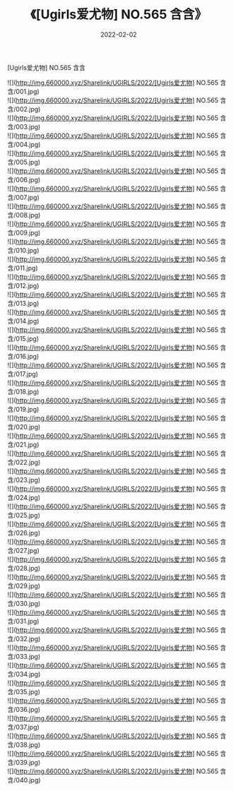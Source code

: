 ﻿---
layout: post
title:  《[Ugirls爱尤物] NO.565 含含》
date:   2022-02-02
img: http://img.660000.xyz/Sharelink/UGIRLS/2022/[Ugirls爱尤物] NO.565 含含/000.jpg
categories: [美女, 清纯, 唯美]
---

[Ugirls爱尤物] NO.565 含含

 ![](http://img.660000.xyz/Sharelink/UGIRLS/2022/[Ugirls爱尤物] NO.565 含含/001.jpg) <br>![](http://img.660000.xyz/Sharelink/UGIRLS/2022/[Ugirls爱尤物] NO.565 含含/002.jpg) <br>![](http://img.660000.xyz/Sharelink/UGIRLS/2022/[Ugirls爱尤物] NO.565 含含/003.jpg) <br>![](http://img.660000.xyz/Sharelink/UGIRLS/2022/[Ugirls爱尤物] NO.565 含含/004.jpg) <br>![](http://img.660000.xyz/Sharelink/UGIRLS/2022/[Ugirls爱尤物] NO.565 含含/005.jpg) <br>![](http://img.660000.xyz/Sharelink/UGIRLS/2022/[Ugirls爱尤物] NO.565 含含/006.jpg) <br>![](http://img.660000.xyz/Sharelink/UGIRLS/2022/[Ugirls爱尤物] NO.565 含含/007.jpg) <br>![](http://img.660000.xyz/Sharelink/UGIRLS/2022/[Ugirls爱尤物] NO.565 含含/008.jpg) <br>![](http://img.660000.xyz/Sharelink/UGIRLS/2022/[Ugirls爱尤物] NO.565 含含/009.jpg) <br>![](http://img.660000.xyz/Sharelink/UGIRLS/2022/[Ugirls爱尤物] NO.565 含含/010.jpg) <br>![](http://img.660000.xyz/Sharelink/UGIRLS/2022/[Ugirls爱尤物] NO.565 含含/011.jpg) <br>![](http://img.660000.xyz/Sharelink/UGIRLS/2022/[Ugirls爱尤物] NO.565 含含/012.jpg) <br>![](http://img.660000.xyz/Sharelink/UGIRLS/2022/[Ugirls爱尤物] NO.565 含含/013.jpg) <br>![](http://img.660000.xyz/Sharelink/UGIRLS/2022/[Ugirls爱尤物] NO.565 含含/014.jpg) <br>![](http://img.660000.xyz/Sharelink/UGIRLS/2022/[Ugirls爱尤物] NO.565 含含/015.jpg) <br>![](http://img.660000.xyz/Sharelink/UGIRLS/2022/[Ugirls爱尤物] NO.565 含含/016.jpg) <br>![](http://img.660000.xyz/Sharelink/UGIRLS/2022/[Ugirls爱尤物] NO.565 含含/017.jpg) <br>![](http://img.660000.xyz/Sharelink/UGIRLS/2022/[Ugirls爱尤物] NO.565 含含/018.jpg) <br>![](http://img.660000.xyz/Sharelink/UGIRLS/2022/[Ugirls爱尤物] NO.565 含含/019.jpg) <br>![](http://img.660000.xyz/Sharelink/UGIRLS/2022/[Ugirls爱尤物] NO.565 含含/020.jpg) <br>![](http://img.660000.xyz/Sharelink/UGIRLS/2022/[Ugirls爱尤物] NO.565 含含/021.jpg) <br>![](http://img.660000.xyz/Sharelink/UGIRLS/2022/[Ugirls爱尤物] NO.565 含含/022.jpg) <br>![](http://img.660000.xyz/Sharelink/UGIRLS/2022/[Ugirls爱尤物] NO.565 含含/023.jpg) <br>![](http://img.660000.xyz/Sharelink/UGIRLS/2022/[Ugirls爱尤物] NO.565 含含/024.jpg) <br>![](http://img.660000.xyz/Sharelink/UGIRLS/2022/[Ugirls爱尤物] NO.565 含含/025.jpg) <br>![](http://img.660000.xyz/Sharelink/UGIRLS/2022/[Ugirls爱尤物] NO.565 含含/026.jpg) <br>![](http://img.660000.xyz/Sharelink/UGIRLS/2022/[Ugirls爱尤物] NO.565 含含/027.jpg) <br>![](http://img.660000.xyz/Sharelink/UGIRLS/2022/[Ugirls爱尤物] NO.565 含含/028.jpg) <br>![](http://img.660000.xyz/Sharelink/UGIRLS/2022/[Ugirls爱尤物] NO.565 含含/029.jpg) <br>![](http://img.660000.xyz/Sharelink/UGIRLS/2022/[Ugirls爱尤物] NO.565 含含/030.jpg) <br>![](http://img.660000.xyz/Sharelink/UGIRLS/2022/[Ugirls爱尤物] NO.565 含含/031.jpg) <br>![](http://img.660000.xyz/Sharelink/UGIRLS/2022/[Ugirls爱尤物] NO.565 含含/032.jpg) <br>![](http://img.660000.xyz/Sharelink/UGIRLS/2022/[Ugirls爱尤物] NO.565 含含/033.jpg) <br>![](http://img.660000.xyz/Sharelink/UGIRLS/2022/[Ugirls爱尤物] NO.565 含含/034.jpg) <br>![](http://img.660000.xyz/Sharelink/UGIRLS/2022/[Ugirls爱尤物] NO.565 含含/035.jpg) <br>![](http://img.660000.xyz/Sharelink/UGIRLS/2022/[Ugirls爱尤物] NO.565 含含/036.jpg) <br>![](http://img.660000.xyz/Sharelink/UGIRLS/2022/[Ugirls爱尤物] NO.565 含含/037.jpg) <br>![](http://img.660000.xyz/Sharelink/UGIRLS/2022/[Ugirls爱尤物] NO.565 含含/038.jpg) <br>![](http://img.660000.xyz/Sharelink/UGIRLS/2022/[Ugirls爱尤物] NO.565 含含/039.jpg) <br>![](http://img.660000.xyz/Sharelink/UGIRLS/2022/[Ugirls爱尤物] NO.565 含含/040.jpg) <br>